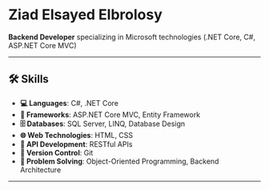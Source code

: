 # Ziad Elsayed Elbrolosy

**Backend Developer** specializing in Microsoft technologies (.NET Core, C#, ASP.NET Core MVC)

---

## 🛠️ Skills

- **💻 Languages**: C#, .NET Core
- **🔧 Frameworks**: ASP.NET Core MVC, Entity Framework
- **🗄️ Databases**: SQL Server, LINQ, Database Design
- **🌐 Web Technologies**: HTML, CSS
- **🔗 API Development**: RESTful APIs
- **📂 Version Control**: Git
- **🧠 Problem Solving**: Object-Oriented Programming, Backend Architecture

---
